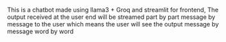This is a chatbot made using llama3 + Groq and streamlit for frontend, The output received at the user end will be streamed part by part message by message to the user which means the user will see the output message by message word by word
